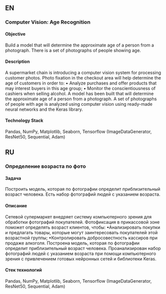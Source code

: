## EN 

### Computer Vision: Age Recognition 

#### Objective
Build a model that will determine the approximate age of a person from a photograph. There is a set of photographs of people showing age.

#### Description
A supermarket chain is introducing a computer vision system for processing customer photos. 
Photo fixation in the checkout area will help determine the age of customers in order to:
• Analyze purchases and offer products that may interest buyers in this age group;
• Monitor the conscientiousness of cashiers when selling alcohol.
A model has been built that will determine the approximate age of a person from a photograph.
A set of photographs of people with age is analyzed using computer vision using ready-made neural networks and the Keras library.

#### Technology Stack
Pandas, NumPy, Matplotlib, Seaborn, Tensorflow (ImageDataGenerator, ResNet50, Sequential, Adam)

## RU 

### Определение возраста по фото

#### Задача
Построить модель, которая по фотографии определит приблизительный возраст человека. Есть набор фотографий людей с указанием возраста.	

#### Описание

Сетевой супермаркет внедряет систему компьютерного зрения для обработки фотографий покупателей. 
Фотофиксация в прикассовой зоне поможет определять возраст клиентов, чтобы:
•Анализировать покупки и предлагать товары, которые могут заинтересовать покупателей этой возрастной группы;
•Контролировать добросовестность кассиров при продаже алкоголя.
Построена модель, которая по фотографии определит приблизительный возраст человека. 
Проанализирован набор фотографий людей с указанием возраста при помощи компьютерного зрения 
с привлечением готовых нейронных сетей и библиотеки Keras.

#### Стек технологий
Pandas, NumPy, Matplotlib, Seaborn, Tensorflow (ImageDataGenerator, ResNet50, Sequential, Adam)

